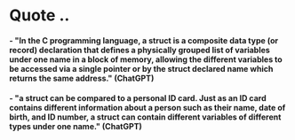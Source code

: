 # Quote ..

#### - "In the C programming language, a struct is a composite data type (or record) declaration that defines a physically grouped list of variables under one name in a block of memory, allowing the different variables to be accessed via a single pointer or by the struct declared name which returns the same address." (ChatGPT)

#### - "a struct can be compared to a personal ID card. Just as an ID card contains different information about a person such as their name, date of birth, and ID number, a struct can contain different variables of different types under one name." (ChatGPT)
